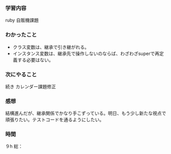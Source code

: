 ### 学習内容
ruby 自販機課題
### わかったこと
- クラス変数は、継承で引き継がれる。
- インスタンス変数は、継承先で操作しないのならば、わざわざsuperで再定義する必要はない。
### 次にやること
続き
カレンダー課題修正
### 感想
結構進んだが、継承関係でかなり手こずっている。明日、もう少し新たな視点で頑張りたい。テストコードを通るようにしたい。
### 時間
９h
総：
